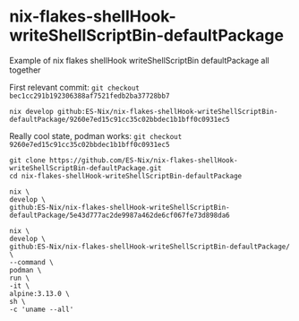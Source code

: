 # nix-flakes-shellHook-writeShellScriptBin-defaultPackage
Example of nix flakes shellHook writeShellScriptBin defaultPackage all together


First relevant commit:
`git checkout bec1cc291b192306388af7521fedb2ba37728bb7`

`nix develop github:ES-Nix/nix-flakes-shellHook-writeShellScriptBin-defaultPackage/9260e7ed15c91cc35c02bbdec1b1bff0c0931ec5`


Really cool state, podman works: `git checkout 9260e7ed15c91cc35c02bbdec1b1bff0c0931ec5`

```
git clone https://github.com/ES-Nix/nix-flakes-shellHook-writeShellScriptBin-defaultPackage.git
cd nix-flakes-shellHook-writeShellScriptBin-defaultPackage
```

```
nix \
develop \
github:ES-Nix/nix-flakes-shellHook-writeShellScriptBin-defaultPackage/5e43d777ac2de9987a462de6cf067fe73d898da6
```

```
nix \
develop \
github:ES-Nix/nix-flakes-shellHook-writeShellScriptBin-defaultPackage/ \
--command \
podman \
run \
-it \
alpine:3.13.0 \
sh \
-c 'uname --all'
```


